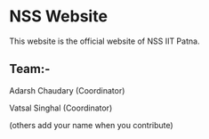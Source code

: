 # NSS Website

This website is the official website of NSS IIT Patna.

## Team:-

Adarsh Chaudary (Coordinator)

Vatsal Singhal (Coordinator)

(others add your name when you contribute)
